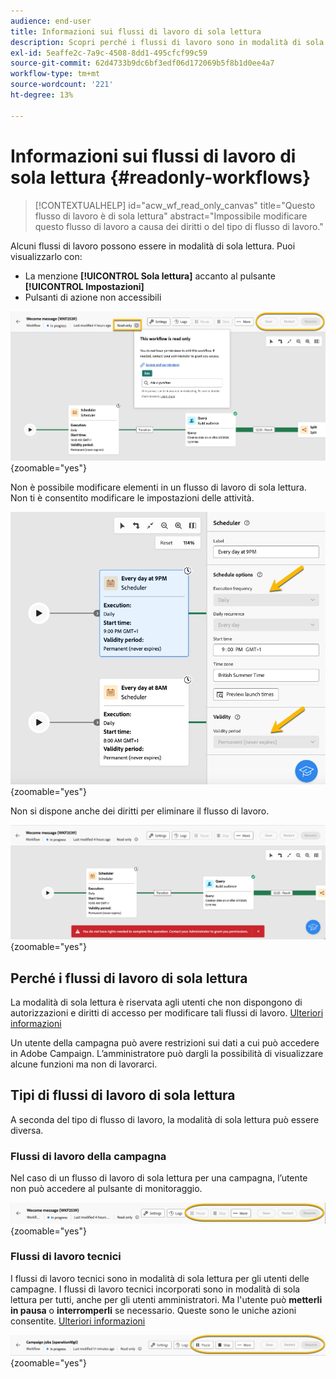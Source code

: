 ```yaml
---
audience: end-user
title: Informazioni sui flussi di lavoro di sola lettura
description: Scopri perché i flussi di lavoro sono in modalità di sola lettura
exl-id: 5eaffe2c-7a9c-4508-8dd1-495cfcf99c59
source-git-commit: 62d4733b9dc6bf3edf06d172069b5f8b1d0ee4a7
workflow-type: tm+mt
source-wordcount: '221'
ht-degree: 13%

---
```


# Informazioni sui flussi di lavoro di sola lettura {#readonly-workflows}

>[!CONTEXTUALHELP]
>id="acw_wf_read_only_canvas"
>title="Questo flusso di lavoro è di sola lettura"
>abstract="Impossibile modificare questo flusso di lavoro a causa dei diritti o del tipo di flusso di lavoro."

Alcuni flussi di lavoro possono essere in modalità di sola lettura. Puoi visualizzarlo con:

- La menzione **[!UICONTROL Sola lettura]** accanto al pulsante **[!UICONTROL Impostazioni]**
- Pulsanti di azione non accessibili

![](assets/readonly-workflow.png){zoomable="yes"}

Non è possibile modificare elementi in un flusso di lavoro di sola lettura. Non ti è consentito modificare le impostazioni delle attività.


![](assets/scheduler-readonly.png){zoomable="yes"}


Non si dispone anche dei diritti per eliminare il flusso di lavoro.

![](assets/readonly-rights.png){zoomable="yes"}

## Perché i flussi di lavoro di sola lettura

La modalità di sola lettura è riservata agli utenti che non dispongono di autorizzazioni e diritti di accesso per modificare tali flussi di lavoro. [Ulteriori informazioni](../get-started/permissions.md)

Un utente della campagna può avere restrizioni sui dati a cui può accedere in Adobe Campaign. L’amministratore può dargli la possibilità di visualizzare alcune funzioni ma non di lavorarci.

## Tipi di flussi di lavoro di sola lettura

A seconda del tipo di flusso di lavoro, la modalità di sola lettura può essere diversa.

### Flussi di lavoro della campagna

Nel caso di un flusso di lavoro di sola lettura per una campagna, l’utente non può accedere al pulsante di monitoraggio.

![](assets/readonly-campaign-workflow.png){zoomable="yes"}

### Flussi di lavoro tecnici

I flussi di lavoro tecnici sono in modalità di sola lettura per gli utenti delle campagne.
I flussi di lavoro tecnici incorporati sono in modalità di sola lettura per tutti, anche per gli utenti amministratori. Ma l&#39;utente può **metterli in pausa** o **interromperli** se necessario. Queste sono le uniche azioni consentite. [Ulteriori informazioni](https://experienceleague.adobe.com/en/docs/campaign/automation/workflows/introduction/wf-type/technical-workflows)

![](assets/readonly-technical-workflow.png){zoomable="yes"}
